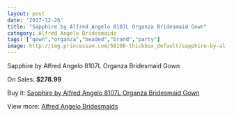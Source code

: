 ```yaml
---
layout: post
date: '2017-12-26'
title: "Sapphire by Alfred Angelo 8107L Organza Bridesmaid Gown"
category: Alfred Angelo Bridesmaids
tags: ["gown","organza","beaded","brand","party"]
image: http://img.princessan.com/50108-thickbox_default/sapphire-by-alfred-angelo-8107l-organza-bridesmaid-gown.jpg
---
```

Sapphire by Alfred Angelo 8107L Organza Bridesmaid Gown

On Sales: **$278.99**
<a href="https://www.princessan.com/en/alfred-angelo-bridesmaids/22613-sapphire-by-alfred-angelo-8107l-organza-bridesmaid-gown.html"><amp-img layout="responsive" width="600" height="600" src="//img.princessan.com/50108-thickbox_default/sapphire-by-alfred-angelo-8107l-organza-bridesmaid-gown.jpg" alt="Sapphire by Alfred Angelo 8107L Organza Bridesmaid Gown 0" /></a>
<a href="https://www.princessan.com/en/alfred-angelo-bridesmaids/22613-sapphire-by-alfred-angelo-8107l-organza-bridesmaid-gown.html"><amp-img layout="responsive" width="600" height="600" src="//img.princessan.com/50109-thickbox_default/sapphire-by-alfred-angelo-8107l-organza-bridesmaid-gown.jpg" alt="Sapphire by Alfred Angelo 8107L Organza Bridesmaid Gown 1" /></a>

Buy it: [Sapphire by Alfred Angelo 8107L Organza Bridesmaid Gown](https://www.princessan.com/en/alfred-angelo-bridesmaids/22613-sapphire-by-alfred-angelo-8107l-organza-bridesmaid-gown.html "Sapphire by Alfred Angelo 8107L Organza Bridesmaid Gown")

View more: [Alfred Angelo Bridesmaids](https://www.princessan.com/en/192-alfred-angelo-bridesmaids "Alfred Angelo Bridesmaids")